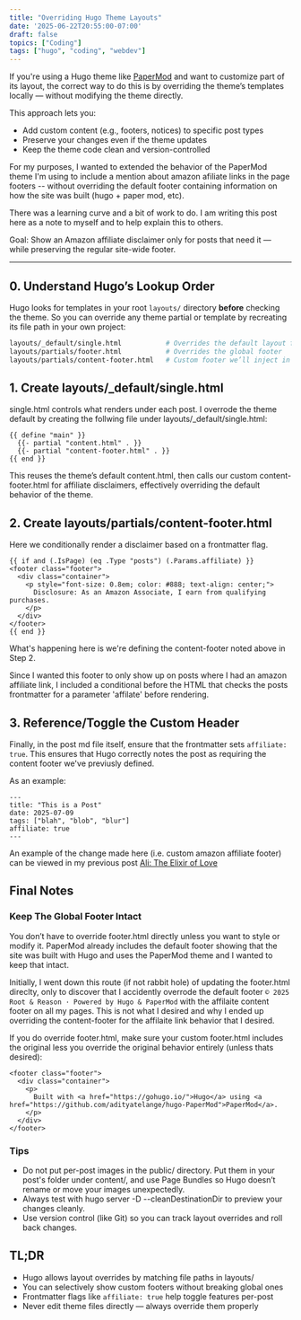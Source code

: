 ```yaml
---
title: "Overriding Hugo Theme Layouts"
date: '2025-06-22T20:55:00-07:00'
draft: false
topics: ["Coding"]
tags: ["hugo", "coding", "webdev"]
---
```


If you're using a Hugo theme like [PaperMod](https://github.com/adityatelange/hugo-PaperMod) and want to customize part of its layout, the correct way to do this is by overriding the theme’s templates locally — without modifying the theme directly.

This approach lets you:

- Add custom content (e.g., footers, notices) to specific post types
- Preserve your changes even if the theme updates
- Keep the theme code clean and version-controlled

For my purposes, I wanted to extended the behavior of the PaperMod theme I'm using to include a mention about amazon afiliate links in the page footers -- without overriding the default footer containing information on how the site was built (hugo + paper mod, etc). 

There was a learning curve and a bit of work to do. I am writing this post here as a note to myself and to help explain this to others. 

Goal: Show an Amazon affiliate disclaimer only for posts that need it — while preserving the regular site-wide footer.

---

## 0. Understand Hugo’s Lookup Order

Hugo looks for templates in your root `layouts/` directory **before** checking the theme. So you can override any theme partial or template by recreating its file path in your own project:

```bash
layouts/_default/single.html           # Overrides the default layout for single content pages
layouts/partials/footer.html           # Overrides the global footer
layouts/partials/content-footer.html   # Custom footer we’ll inject in posts when amazon affiliate links are present
```

## 1. Create layouts/_default/single.html

single.html controls what renders under each post. I overrode the theme default by creating the follwing file under layouts/_default/single.html:

```
{{ define "main" }}
  {{- partial "content.html" . }}
  {{- partial "content-footer.html" . }}
{{ end }}
```

This reuses the theme’s default content.html, then calls our custom content-footer.html for affiliate disclaimers, effectively overriding the default behavior of the theme. 

## 2. Create layouts/partials/content-footer.html

Here we conditionally render a disclaimer based on a frontmatter flag.
```
{{ if and (.IsPage) (eq .Type "posts") (.Params.affiliate) }}
<footer class="footer">
  <div class="container">
    <p style="font-size: 0.8em; color: #888; text-align: center;">
      Disclosure: As an Amazon Associate, I earn from qualifying purchases.
    </p>
  </div>
</footer>
{{ end }}
```
What's happening here is we're defining the content-footer noted above in Step 2. 

Since I wanted this footer to only show up on posts where I had an amazon affiliate link, I included a conditional before the HTML that checks the posts frontmatter for a parameter 'affilate' before rendering. 

## 3. Reference/Toggle the Custom Header
Finally, in the post md file itself, ensure that the frontmatter sets `affiliate: true`. This ensures that Hugo correctly notes the post as requiring the content footer we've previusly defined. 

As an example:
```
---
title: "This is a Post"
date: 2025-07-09
tags: ["blah", "blob", "blur"]
affiliate: true
---
```

An example of the change made here (i.e. custom amazon affiliate footer) can be viewed in my previous post [Ali: The Elixir of Love](https://mdnghtsun.github.io/RootAndReason/posts/ali-elixir-of-love/)

## Final Notes
### Keep The Global Footer Intact

You don’t have to override footer.html directly unless you want to style or modify it. PaperMod already includes the default footer showing that the site was built with Hugo and uses the PaperMod theme and I wanted to keep that intact. 

Initially, I went down this route (if not rabbit hole) of updating the footer.html direclty, only to discover that I accidently overrode the default footer `© 2025 Root & Reason · Powered by Hugo & PaperMod` with the affilaite content footer on all my pages. This is not what I desired and why I ended up overriding the content-footer for the affilaite link behavior that I desired. 

If you do override footer.html, make sure your custom footer.html includes the original less you override the original behavior entirely (unless thats desired):
```
<footer class="footer">
  <div class="container">
    <p>
      Built with <a href="https://gohugo.io/">Hugo</a> using <a href="https://github.com/adityatelange/hugo-PaperMod">PaperMod</a>.
    </p>
  </div>
</footer>
```

### Tips
* Do not put per-post images in the public/ directory. Put them in your post's folder under content/, and use Page Bundles so Hugo doesn’t rename or move your images unexpectedly.
* Always test with hugo server -D --cleanDestinationDir to preview your changes cleanly.
* Use version control (like Git) so you can track layout overrides and roll back changes.

## TL;DR
* Hugo allows layout overrides by matching file paths in layouts/
* You can selectively show custom footers without breaking global ones
* Frontmatter flags like `affiliate: true` help toggle features per-post
* Never edit theme files directly — always override them properly

